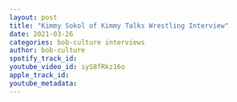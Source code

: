 ```yaml
---
layout: post
title: "Kimmy Sokol of Kimmy Talks Wrestling Interview"
date: 2021-03-26
categories: bob-culture interviews
author: bob-culture
spotify_track_id: 
youtube_video_id: iyS8fRkz16o
apple_track_id: 
youtube_metadata: 
---
```

